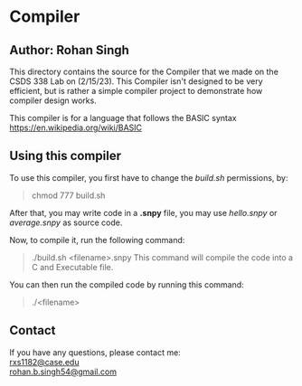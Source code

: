 # Compiler
## Author: Rohan Singh
This directory contains the source for the Compiler that we made on the CSDS 338 Lab on (2/15/23). This Compiler isn't designed to be very efficient, but is rather a simple compiler project to demonstrate how compiler design works. 

This compiler is for a language that follows the BASIC syntax https://en.wikipedia.org/wiki/BASIC 

## Using this compiler
To use this compiler, you first have to change the *build.sh* permissions, by:  
  > chmod 777 build.sh

After that, you may write code in a **.snpy** file, you may use *hello.snpy* or *average.snpy* as source code.  


Now, to compile it, run the following command:  
  > ./build.sh <filename\>.snpy
This command will compile the code into a C and Executable file. 

You can then run the compiled code by running this command:  
  > ./<filename\>

## Contact
If you have any questions, please contact me:  
rxs1182@case.edu  
rohan.b.singh54@gmail.com

